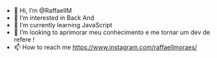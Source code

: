 - 👋 Hi, I’m @RaffaellM
- 👀 I’m interested in Back And
- 🌱 I’m currently learning  JavaScript
- 💞️ I’m looking to  aprimorar meu conhecimento e me tornar um dev de refere !
- 📫 How to reach me https://www.instagram.com/raffaellmoraes/

<!---
RaffaellM/RaffaellM is a ✨ special ✨ repository because its `README.md` (this file) appears on your GitHub profile.
You can click the Preview link to take a look at your changes.
--->
